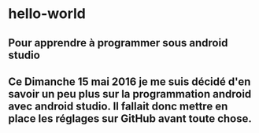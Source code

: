 # hello-world
Pour apprendre à programmer sous android studio
-----------
Ce Dimanche 15 mai 2016 je me suis décidé d'en savoir un peu plus sur la programmation android avec android studio.
Il fallait donc mettre en place les réglages sur GitHub avant toute chose.
-----------
